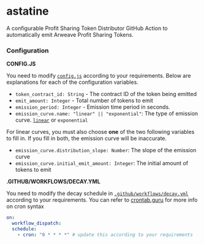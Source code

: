 # astatine

A configurable Profit Sharing Token Distributor GitHub Action to automatically emit Arweave Profit Sharing Tokens.

### Configuration

**CONFIG.JS**

You need to modify [`config.js`](config.js) according to your requirements. Below are explanations for each of the configuration variables.

- `token_contract_id: String` - The contract ID of the token being emitted
- `emit_amount: Integer` - Total number of tokens to emit
- `emission_period: Integer` - Emission time period in seconds.
- `emission_curve.name: "linear" || "exponential"`: The type of emission curve. [`linear`](./math/linear.pdf) or `exponential`

For linear curves, you must also choose **one** of the two following variables to fill in. If you fill in both, the emission curve will be inaccurate.

- `emission_curve.distribution_slope: Number`: The slope of the emission curve
- `emission_curve.initial_emit_amount: Integer`: The initial amount of tokens to emit

**.GITHUB/WORKFLOWS/DECAY.YML**

You need to modify the decay schedule in [`.github/workflows/decay.yml`](.github/workflows/decay.yml) according to your requirements. You can refer to [crontab.guru](https://crontab.guru/) for more info on cron syntax

```yml
on:
  workflow_dispatch:
  schedule:
    - cron: "0 * * * *" # update this according to your requirements
```

#